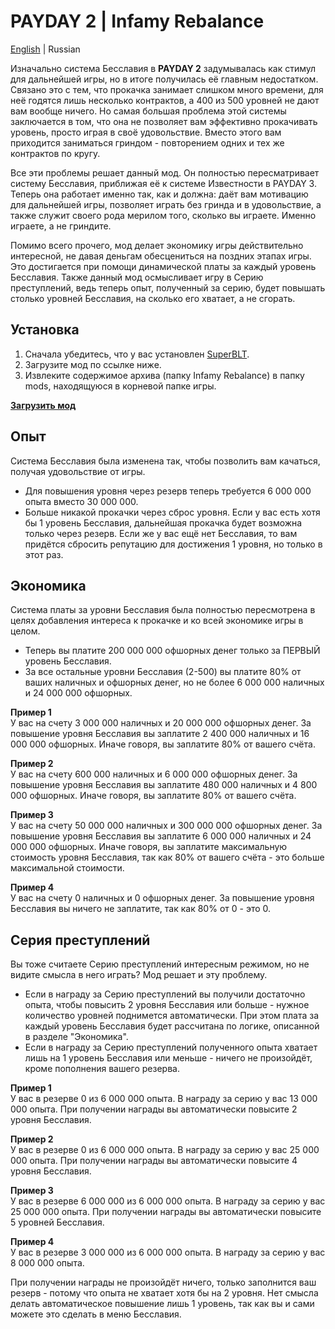 # PAYDAY 2 | Infamy Rebalance
[English](https://github.com/SparkVRX/PD2-Infamy-Rebalance) | Russian

Изначально система Бесславия в **PAYDAY 2** задумывалась как стимул для дальнейшей игры, но в итоге получилась её главным недостатком. Связано это с тем, что прокачка занимает слишком много времени, для неё годятся лишь несколько контрактов, а 400 из 500 уровней не дают вам вообще ничего. Но самая большая проблема этой системы заключается в том, что она не позволяет вам эффективно прокачивать уровень, просто играя в своё удовольствие. Вместо этого вам приходится заниматься гриндом - повторением одних и тех же контрактов по кругу.

Все эти проблемы решает данный мод. Он полностью пересматривает систему Бесславия, приближая её к системе Известности в PAYDAY 3. Теперь она работает именно так, как и должна: даёт вам мотивацию для дальнейшей игры, позволяет играть без гринда и в удовольствие, а также служит своего рода мерилом того, сколько вы играете. Именно играете, а не гриндите.

Помимо всего прочего, мод делает экономику игры действительно интересной, не давая деньгам обесцениться на поздних этапах игры. Это достигается при помощи динамической платы за каждый уровень Бесславия. Также данный мод осмысливает игру в Серию преступлений, ведь теперь опыт, полученный за серию, будет повышать столько уровней Бесславия, на сколько его хватает, а не сгорать.

## Установка
1. Сначала убедитесь, что у вас установлен [SuperBLT](https://superblt.znix.xyz/).
2. Загрузите мод по ссылке ниже.
3. Извлеките содержимое архива (папку Infamy Rebalance) в папку mods, находящуюся в корневой папке игры.

**[<ins>Загрузить мод</ins>]()**

## Опыт
Система Бесславия была изменена так, чтобы позволить вам качаться, получая удовольствие от игры.
* Для повышения уровня через резерв теперь требуется 6 000 000 опыта вместо 30 000 000.
* Больше никакой прокачки через сброс уровня. Если у вас есть хотя бы 1 уровень Бесславия, дальнейшая прокачка будет возможна только через резерв. Если же у вас ещё нет Бесславия, то вам придётся сбросить репутацию для достижения 1 уровня, но только в этот раз.

## Экономика
Система платы за уровни Бесславия была полностью пересмотрена в целях добавления интереса к прокачке и ко всей экономике игры в целом.
* Теперь вы платите 200 000 000 офшорных денег только за ПЕРВЫЙ уровень Бесславия.
* За все остальные уровни Бесславия (2-500) вы платите 80% от ваших наличных и офшорных денег, но не более 6 000 000 наличных и 24 000 000 офшорных.

**Пример 1**  
У вас на счету 3 000 000 наличных и 20 000 000 офшорных денег.
За повышение уровня Бесславия вы заплатите 2 400 000 наличных и 16 000 000 офшорных.
Иначе говоря, вы заплатите 80% от вашего счёта.

**Пример 2**  
У вас на счету 600 000 наличных и 6 000 000 офшорных денег.
За повышение уровня Бесславия вы заплатите 480 000 наличных и 4 800 000 офшорных.
Иначе говоря, вы заплатите 80% от вашего счёта.

**Пример 3**  
У вас на счету 50 000 000 наличных и 300 000 000 офшорных денег.
За повышение уровня Бесславия вы заплатите 6 000 000 наличных и 24 000 000 офшорных.
Иначе говоря, вы заплатите максимальную стоимость уровня Бесславия, так как 80% от вашего счёта - это больше максимальной стоимости.

**Пример 4**  
У вас на счету 0 наличных и 0 офшорных денег.
За повышение уровня Бесславия вы ничего не заплатите, так как 80% от 0 - это 0.

## Серия преступлений

Вы тоже считаете Серию преступлений интересным режимом, но не видите смысла в него играть? Мод решает и эту проблему.
* Если в награду за Серию преступлений вы получили достаточно опыта, чтобы повысить 2 уровня Бесславия или больше - нужное количество уровней поднимется автоматически. При этом плата за каждый уровень Бесславия будет рассчитана по логике, описанной в разделе "Экономика".
* Если в награду за Серию преступлений полученного опыта хватает лишь на 1 уровень Бесславия или меньше - ничего не произойдёт, кроме пополнения вашего резерва.

**Пример 1**  
У вас в резерве 0 из 6 000 000 опыта. В награду за серию у вас 13 000 000 опыта.
При получении награды вы автоматически повысите 2 уровня Бесславия.

**Пример 2**  
У вас в резерве 0 из 6 000 000 опыта. В награду за серию у вас 25 000 000 опыта.
При получении награды вы автоматически повысите 4 уровня Бесславия.

**Пример 3**  
У вас в резерве 6 000 000 из 6 000 000 опыта. В награду за серию у вас 25 000 000 опыта.
При получении награды вы автоматически повысите 5 уровней Бесславия.

**Пример 4**  
У вас в резерве 3 000 000 из 6 000 000 опыта. В награду за серию у вас 8 000 000 опыта.

При получении награды не произойдёт ничего, только заполнится ваш резерв - потому что опыта не хватает хотя бы на 2 уровня. Нет смысла делать автоматическое повышение лишь 1 уровень, так как вы и сами можете это сделать в меню Бесславия.
